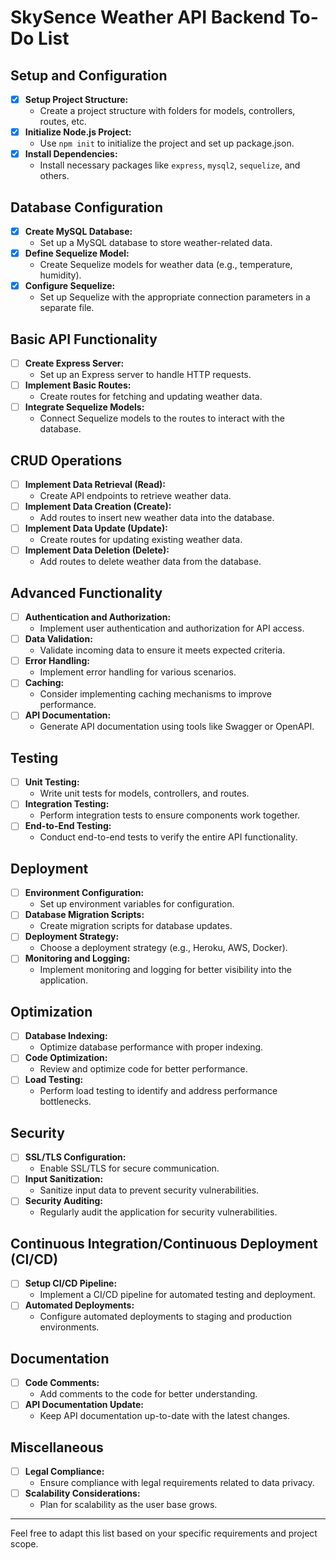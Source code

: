 # SkySence Weather API Backend To-Do List

## Setup and Configuration
- [x] **Setup Project Structure:**
  - Create a project structure with folders for models, controllers, routes, etc.
- [x] **Initialize Node.js Project:**
  - Use `npm init` to initialize the project and set up package.json.
- [x] **Install Dependencies:**
  - Install necessary packages like `express`, `mysql2`, `sequelize`, and others.

## Database Configuration
- [x] **Create MySQL Database:**
  - Set up a MySQL database to store weather-related data.
- [x] **Define Sequelize Model:**
  - Create Sequelize models for weather data (e.g., temperature, humidity).
- [x] **Configure Sequelize:**
  - Set up Sequelize with the appropriate connection parameters in a separate file.

## Basic API Functionality
- [ ] **Create Express Server:**
  - Set up an Express server to handle HTTP requests.
- [ ] **Implement Basic Routes:**
  - Create routes for fetching and updating weather data.
- [ ] **Integrate Sequelize Models:**
  - Connect Sequelize models to the routes to interact with the database.

## CRUD Operations
- [ ] **Implement Data Retrieval (Read):**
  - Create API endpoints to retrieve weather data.
- [ ] **Implement Data Creation (Create):**
  - Add routes to insert new weather data into the database.
- [ ] **Implement Data Update (Update):**
  - Create routes for updating existing weather data.
- [ ] **Implement Data Deletion (Delete):**
  - Add routes to delete weather data from the database.

## Advanced Functionality
- [ ] **Authentication and Authorization:**
  - Implement user authentication and authorization for API access.
- [ ] **Data Validation:**
  - Validate incoming data to ensure it meets expected criteria.
- [ ] **Error Handling:**
  - Implement error handling for various scenarios.
- [ ] **Caching:**
  - Consider implementing caching mechanisms to improve performance.
- [ ] **API Documentation:**
  - Generate API documentation using tools like Swagger or OpenAPI.

## Testing
- [ ] **Unit Testing:**
  - Write unit tests for models, controllers, and routes.
- [ ] **Integration Testing:**
  - Perform integration tests to ensure components work together.
- [ ] **End-to-End Testing:**
  - Conduct end-to-end tests to verify the entire API functionality.

## Deployment
- [ ] **Environment Configuration:**
  - Set up environment variables for configuration.
- [ ] **Database Migration Scripts:**
  - Create migration scripts for database updates.
- [ ] **Deployment Strategy:**
  - Choose a deployment strategy (e.g., Heroku, AWS, Docker).
- [ ] **Monitoring and Logging:**
  - Implement monitoring and logging for better visibility into the application.

## Optimization
- [ ] **Database Indexing:**
  - Optimize database performance with proper indexing.
- [ ] **Code Optimization:**
  - Review and optimize code for better performance.
- [ ] **Load Testing:**
  - Perform load testing to identify and address performance bottlenecks.

## Security
- [ ] **SSL/TLS Configuration:**
  - Enable SSL/TLS for secure communication.
- [ ] **Input Sanitization:**
  - Sanitize input data to prevent security vulnerabilities.
- [ ] **Security Auditing:**
  - Regularly audit the application for security vulnerabilities.

## Continuous Integration/Continuous Deployment (CI/CD)
- [ ] **Setup CI/CD Pipeline:**
  - Implement a CI/CD pipeline for automated testing and deployment.
- [ ] **Automated Deployments:**
  - Configure automated deployments to staging and production environments.

## Documentation
- [ ] **Code Comments:**
  - Add comments to the code for better understanding.
- [ ] **API Documentation Update:**
  - Keep API documentation up-to-date with the latest changes.

## Miscellaneous
- [ ] **Legal Compliance:**
  - Ensure compliance with legal requirements related to data privacy.
- [ ] **Scalability Considerations:**
  - Plan for scalability as the user base grows.

---

Feel free to adapt this list based on your specific requirements and project scope.
